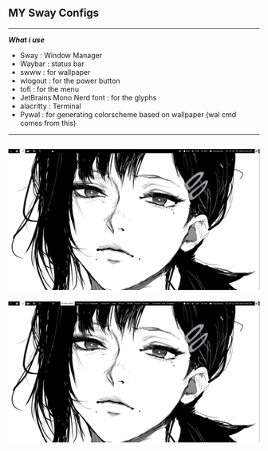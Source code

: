 ## MY Sway Configs

---
***What i use***
- Sway : Window Manager
- Waybar : status bar
- swww : for wallpaper 
- wlogout : for the power button 
- tofi : for the menu 
- JetBrains Mono Nerd font : for the glyphs
- alacritty : Terminal 
- Pywal : for generating colorscheme based on wallpaper (wal cmd comes from this)

---
![ScreenShot](20231230_19h07m02s_grim.png) 
---
![ScreenShot with tofi](20231230_19h21m15s_grim.png) 
